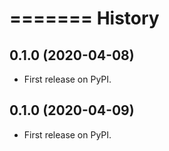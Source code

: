 =======
History
=======

0.1.0 (2020-04-08)
------------------

* First release on PyPI.

0.1.0 (2020-04-09)
------------------

* First release on PyPI.
